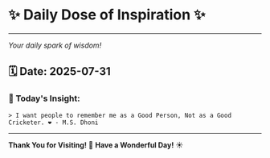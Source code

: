 # ✨ Daily Dose of Inspiration ✨

--- 

_Your daily spark of wisdom!_

## 🗓️ Date: **2025-07-31**

### 💬 Today's Insight:
```
> I want people to remember me as a Good Person, Not as a Good Cricketer. ❤️ - M.S. Dhoni
```

--- 

**Thank You for Visiting!** 🙏
**Have a Wonderful Day!** ☀️
